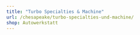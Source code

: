 ```yaml
---
title: "Turbo Specialties & Machine"
url: /chesapeake/turbo-specialties-und-machine/
shop: Autowerkstatt
---
```

